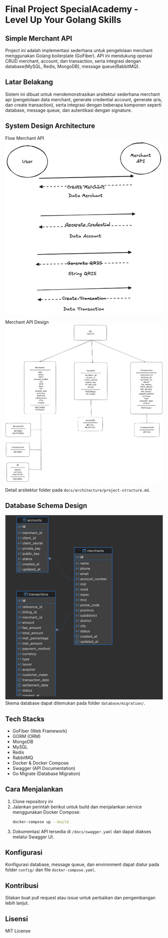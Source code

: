 # **Final Project SpecialAcademy \- Level Up Your Golang Skills**

## Simple Merchant API

Project ini adalah implementasi sederhana untuk pengelolaan merchant menggunakan Golang boilerplate (GoFiber). API ini mendukung operasi CRUD merchant, account, dan transaction, serta integrasi dengan database(MySQL, Redis, MongoDB), message queue(RabbitMQ).

## Latar Belakang

Sistem ini dibuat untuk mendemonstrasikan arsitektur sederhana merchant api (pengelolaan data merchant, generate credential account, generate qris, dan create transaction), serta integrasi dengan beberapa komponen seperti database, message queue, dan autentikasi dengan signature.

## System Design Architecture

Flow Merchant API
![Flow Merchant API](./docs/architecture/Flow%20Merchant%20API%20.png)

Merchant API Design
![API Design](./docs/architecture/Merchant%20API%20Design%20.png)

Detail arsitektur folder pada `docs/architecture/project-structure.md`.

## Database Schema Design

![Database Diagram](./docs/architecture/DB%20Diagram.png)
Skema database dapat ditemukan pada folder `database/migration/`.

## Tech Stacks

- GoFiber (Web Framework)
- GORM (ORM)
- MongoDB
- MySQL
- Redis
- RabbitMQ
- Docker & Docker Compose
- Swagger (API Documentation)
- Go Migrate (Database Migration)

## Cara Menjalankan

1. Clone repository ini
2. Jalankan perintah berikut untuk build dan menjalankan service menggunakan Docker Compose:
   ```bash
   docker-compose up --build
   ```
3. Dokumentasi API tersedia di `/docs/swagger.yaml` dan dapat diakses melalui Swagger UI.

## Konfigurasi

Konfigurasi database, message queue, dan environment dapat diatur pada folder `config/` dan file `docker-compose.yaml`.

## Kontribusi

Silakan buat pull request atau issue untuk perbaikan dan pengembangan lebih lanjut.

## Lisensi

MIT License
